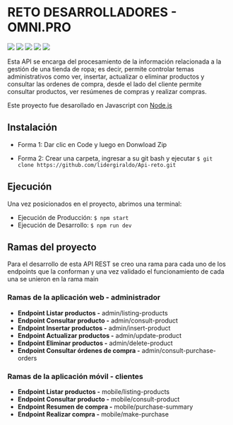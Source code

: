 # RETO DESARROLLADORES - OMNI.PRO

![](https://img.shields.io/badge/build-passing-green) ![](https://img.shields.io/badge/express-4.18.1-blue) ![](https://img.shields.io/badge/morgan-1.10.0-blue) ![](https://img.shields.io/badge/underscore-1.13.4-blue) ![](https://img.shields.io/badge/nodemon-2.0.19-blue) 

Esta API se encarga del procesamiento de la información relacionada a la gestión de una tienda de ropa; es decir, permite controlar temas administrativos como ver, insertar, actualizar o eliminar productos y consultar las ordenes de compra, desde el lado del cliente permite consultar productos, ver resúmenes de compras y realizar compras.

Este proyecto fue desarollado en Javascript con [Node.js](https://nodejs.org/es/)

## Instalación
- Forma 1: Dar clic en Code y luego en Donwload Zip

- Forma 2: Crear una carpeta, ingresar a su git bash y ejecutar
`$ git clone https://github.com/lidergiraldo/Api-reto.git`

## Ejecución
Una vez posicionados en el proyecto, abrimos una terminal:
- Ejecución de Producción:
`$ npm start`
- Ejecución de Desarrollo:
`$ npm run dev`

## Ramas del proyecto
Para el desarrollo de esta API REST se creo una rama para cada uno de los endpoints que la conforman y una vez validado el funcionamiento de cada una se unieron en la rama main

### Ramas de la aplicación web - administrador

- **Endpoint Listar productos -** admin/listing-products
- **Endpoint Consultar producto -** admin/consult-product
- **Endpoint Insertar productos -** admin/insert-product
- **Endpoint Actualizar productos -** admin/update-product
- **Endpoint Eliminar productos -** admin/delete-product
- **Endpoint Consultar órdenes de compra -** admin/consult-purchase-orders

### Ramas de la aplicación móvil - clientes

- **Endpoint Listar productos -** mobile/listing-products
- **Endpoint Consultar producto -** mobile/consult-product
- **Endpoint Resumen de compra -** mobile/purchase-summary
- **Endpoint Realizar compra -** mobile/make-purchase
